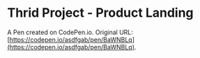 # Thrid Project  - Product Landing

A Pen created on CodePen.io. Original URL: [https://codepen.io/asdfgab/pen/BaWNBLq](https://codepen.io/asdfgab/pen/BaWNBLq).

